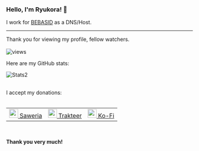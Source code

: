 ### Hello, I'm Ryukora! 👋

I work for [BEBASID](https://github.com/bebasid/) as a DNS/Host. 

----
Thank you for viewing my profile, fellow watchers.</br></br>
<img alt="views" src="https://komarev.com/ghpvc/?username=ryukora&color=0b5394" />

Here are my GitHub stats:</br>
<p> <img alt="Stats2" src="https://github-readme-streak-stats.herokuapp.com/?user=ryukora&theme=dracula" /> </p> 
</br>
        I accept my donations:</br></br>
<table>
  <tr>
    <td valign="center"><a href="https://saweria.co/ryukora"><img src="https://saweria.co/_next/image?url=%2F_next%2Fstatic%2Fmedia%2Fcapy_happy.603c7293.svg&w=384&q=75" width="24"/> Saweria</td>
    <td valign="center"><a href="https://trakteer.id/ryukora"><img src="https://cdn.trakteer.id/images/mix/trakteer-icon-thumbnail.png" width="24"/> Trakteer</td>
    <td valign="center"><a href="https://ko-fi.com/ryukora"><img src="https://uploads-ssl.webflow.com/5c14e387dab576fe667689cf/61e1116779fc0a9bd5bdbcc7_Frame%206.png" width="24"/> Ko-Fi</td>
</table></br>
      
**Thank you very much!**

<!--
**ryukora/ryukora** is a ✨ _special_ ✨ repository because its `README.md` (this file) appears on your GitHub profile.

Here are some ideas to get you started:

- 🔭 I’m currently working on ...
- 🌱 I’m currently learning ...
- 👯 I’m looking to collaborate on ...
- 🤔 I’m looking for help with ...
- 💬 Ask me about ...
- 📫 How to reach me: ...
- 😄 Pronouns: ...
- ⚡ Fun fact: ...
-->

